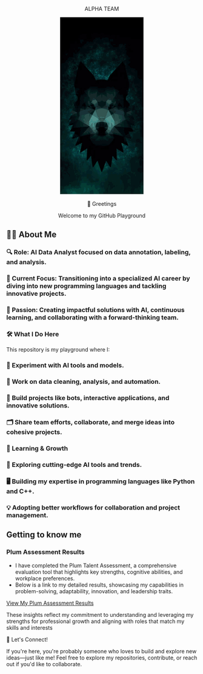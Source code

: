 <p align="center"> ALPHA TEAM </p>

<p align="center">
  <img src="https://github.com/JL-ALPHA/JL-Alpha/blob/main/Alphagit.gif?raw=true" alt="Sublime's custom image"/>
</p>


<p align="center"> 👋 Greetings </p>

<p align="center"> Welcome to my GitHub Playground </p>




 
<p Hello! I'm Lucas, and this is my space to build, experiment, and grow as an AI enthusiast and developer. 🚀 </p>
 
## 👨‍💻 About Me
 
### 🔍 Role: AI Data Analyst focused on data annotation, labeling, and analysis.
 
### 🎯 Current Focus: Transitioning into a specialized AI career by diving into new programming languages and tackling innovative projects.
 
### 🌟 Passion: Creating impactful solutions with AI, continuous learning, and collaborating with a forward-thinking team.
 
 
### 🛠️ What I Do Here
 
This repository is my playground where I:
 
### 🤖 Experiment with AI tools and models.
 
### 🧹 Work on data cleaning, analysis, and automation.
 
### 🔧 Build projects like bots, interactive applications, and innovative solutions.
 
### 🗂️ Share team efforts, collaborate, and merge ideas into cohesive projects.
 
### 🌱 Learning & Growth
 
### 📖 Exploring cutting-edge AI tools and trends.
 
### 🖥️ Building my expertise in programming languages like Python and C++.
 
### 💡 Adopting better workflows for collaboration and project management.


## Getting to know me

### Plum Assessment Results

* I have completed the Plum Talent Assessment, a comprehensive evaluation tool that highlights key strengths, cognitive abilities, and workplace preferences. 
* Below is a link to my detailed results, showcasing my capabilities in problem-solving, adaptability, innovation, and leadership traits.

[View My Plum Assessment Results](https://secure.plum.io/p/-OovMGXbvUy-yNZVcyxpUQ)

These insights reflect my commitment to understanding and leveraging my strengths for professional growth and aligning with roles that match my skills and interests

 
🤝 Let's Connect!
 
If you're here, you're probably someone who loves to build and explore new ideas—just like me! Feel free to explore my repositories, contribute, or reach out if you'd like to collaborate.
